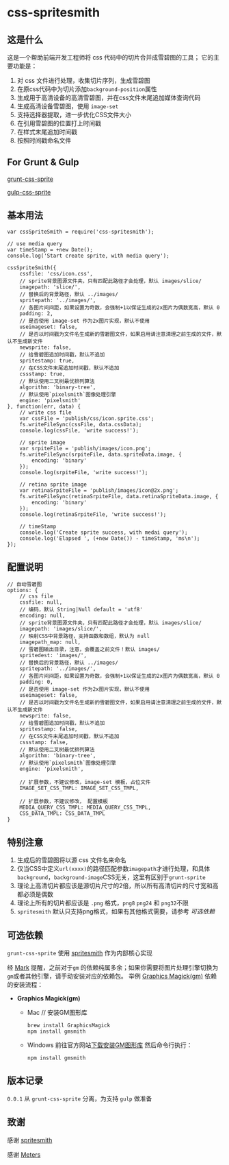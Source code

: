 # css-spritesmith

## 这是什么

这是一个帮助前端开发工程师将 css 代码中的切片合并成雪碧图的工具；
它的主要功能是：

1. 对 css 文件进行处理，收集切片序列，生成雪碧图
2. 在原css代码中为切片添加`background-position`属性
3. 生成用于高清设备的高清雪碧图，并在css文件末尾追加媒体查询代码
4. 生成高清设备雪碧图，使用 `image-set`
5. 支持选择器提取，进一步优化CSS文件大小
6. 在引用雪碧图的位置打上时间戳
7. 在样式末尾追加时间戳
8. 按照时间戳命名文件

## For Grunt & Gulp

[grunt-css-sprite](https://github.com/laoshu133/grunt-css-sprite)

[gulp-css-sprite](https://github.com/laoshu133/gulp-css-sprite)


## 基本用法

```
var cssSpriteSmith = require('css-spritesmith');

// use media query
var timeStamp = +new Date();
console.log('Start create sprite, with media query');

cssSpriteSmith({
    cssfile: 'css/icon.css',
    // sprite背景图源文件夹，只有匹配此路径才会处理，默认 images/slice/
    imagepath: 'slice/',
    // 替换后的背景路径，默认 ../images/
    spritepath: '../images/',
    // 各图片间间距，如果设置为奇数，会强制+1以保证生成的2x图片为偶数宽高，默认 0
    padding: 2,
    // 是否使用 image-set 作为2x图片实现，默认不使用
    useimageset: false,
    // 是否以时间戳为文件名生成新的雪碧图文件，如果启用请注意清理之前生成的文件，默认不生成新文件
    newsprite: false,
    // 给雪碧图追加时间戳，默认不追加
    spritestamp: true,
    // 在CSS文件末尾追加时间戳，默认不追加
    cssstamp: true,
    // 默认使用二叉树最优排列算法
    algorithm: 'binary-tree',
    // 默认使用`pixelsmith`图像处理引擎
    engine: 'pixelsmith'
}, function(err, data) {
    // write css file
    var cssFile = 'publish/css/icon.sprite.css';
    fs.writeFileSync(cssFile, data.cssData);
    console.log(cssFile, 'write success!');

    // sprite image
    var srpiteFile = 'publish/images/icon.png';
    fs.writeFileSync(srpiteFile, data.spriteData.image, {
        encoding: 'binary'
    });
    console.log(srpiteFile, 'write success!');

    // retina sprite image
    var retinaSrpiteFile = 'publish/images/icon@2x.png';
    fs.writeFileSync(retinaSrpiteFile, data.retinaSpriteData.image, {
        encoding: 'binary'
    });
    console.log(retinaSrpiteFile, 'write success!');

    // timeStamp
    console.log('Create sprite success, with medai query');
    console.log('Elapsed ', (+new Date()) - timeStamp, 'ms\n');
});
```


## 配置说明

```
// 自动雪碧图
options: {
    // css file
    cssfile: null,
    // 编码，默认 String|Null default = 'utf8'
    encoding: null,
    // sprite背景图源文件夹，只有匹配此路径才会处理，默认 images/slice/
    imagepath: 'images/slice/',
    // 映射CSS中背景路径，支持函数和数组，默认为 null
    imagepath_map: null,
    // 雪碧图输出目录，注意，会覆盖之前文件！默认 images/
    spritedest: 'images/',
    // 替换后的背景路径，默认 ../images/
    spritepath: '../images/',
    // 各图片间间距，如果设置为奇数，会强制+1以保证生成的2x图片为偶数宽高，默认 0
    padding: 0,
    // 是否使用 image-set 作为2x图片实现，默认不使用
    useimageset: false,
    // 是否以时间戳为文件名生成新的雪碧图文件，如果启用请注意清理之前生成的文件，默认不生成新文件
    newsprite: false,
    // 给雪碧图追加时间戳，默认不追加
    spritestamp: false,
    // 在CSS文件末尾追加时间戳，默认不追加
    cssstamp: false,
    // 默认使用二叉树最优排列算法
    algorithm: 'binary-tree',
    // 默认使用`pixelsmith`图像处理引擎
    engine: 'pixelsmith',

    // 扩展参数，不建议修改，image-set 模板，占位文件
    IMAGE_SET_CSS_TMPL: IMAGE_SET_CSS_TMPL,

    // 扩展参数，不建议修改， 配置模板
    MEDIA_QUERY_CSS_TMPL: MEDIA_QUERY_CSS_TMPL,
    CSS_DATA_TMPL: CSS_DATA_TMPL
}
```


## 特别注意

1. 生成后的雪碧图将以源 css 文件名来命名
2. 仅当CSS中定义`url(xxxx)`的路径匹配参数`imagepath`才进行处理，和具体`background`，`background-image`CSS无关，这里有区别于`grunt-sprite`
3. 理论上高清切片都应该是源切片尺寸的2倍，所以所有高清切片的尺寸宽和高都必须是偶数
4. 理论上所有的切片都应该是 `.png` 格式，`png8` `png24` 和 `png32`不限
5. `spritesmith` 默认只支持png格式，如果有其他格式需要，请参考 *可选依赖*

## 可选依赖

`grunt-css-sprite` 使用 [spritesmith](https://github.com/Ensighten/spritesmith) 作为内部核心实现

经 [Mark](https://github.com/jsmarkus) 提醒，之前对于`gm` 的依赖纯属多余；如果你需要将图片处理引擎切换为`gm`或者其他引擎，请手动安装对应的依赖包。
举例 [Graphics Magick(gm)](http://www.graphicsmagick.org/) 依赖的安装流程：

* **Graphics Magick(gm)**

    * Mac
        // 安装GM图形库
        ```
        brew install GraphicsMagick
        npm install gmsmith
        ```

    * Windows
        前往官方网站[下载安装GM图形库](http://www.graphicsmagick.org/download.html)
        然后命令行执行：
        ```
        npm install gmsmith
        ```

## 版本记录

`0.0.1` 从 `grunt-css-sprite` 分离，为支持 `gulp` 做准备


## 致谢

感谢 [spritesmith](https://github.com/Ensighten/spritesmith)

感谢 [Meters](https://github.com/hellometers)
